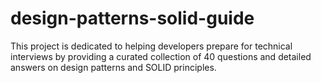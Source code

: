 # design-patterns-solid-guide
 This project is dedicated to helping developers prepare for technical interviews by providing a curated collection of 40 questions and detailed answers on design patterns and SOLID principles.

